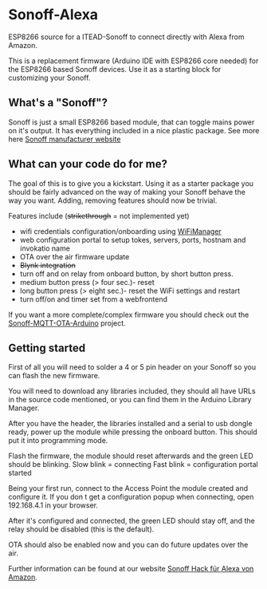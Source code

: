 # Sonoff-Alexa
ESP8266 source for a ITEAD-Sonoff to connect directly with Alexa from Amazon.

This is a replacement firmware (Arduino IDE with ESP8266 core needed) for the ESP8266 based Sonoff devices. Use it as a starting block for customizing your Sonoff.

## What's a "Sonoff"?
Sonoff is just a small ESP8266 based module, that can toggle mains power on it's output. It has everything included in a nice plastic package.
See more here [Sonoff manufacturer website](https://www.itead.cc/sonoff-wifi-wireless-switch.html)

## What can your code do for me?
The goal of this is to give you a kickstart. Using it as a starter package you should be fairly advanced on the way of making your Sonoff behave the way you want. Adding, removing features should now be trivial.

Features include (~~strikethrough~~ = not implemented yet)
- wifi credentials configuration/onboarding using [WiFiManager](https://github.com/tzapu/WiFiManager)
- web configuration portal to setup tokes, servers, ports, hostnam and invokatio name
- OTA over the air firmware update
- ~~Blynk integration~~
- turn off and on relay from onboard button, by short button press.
- medium button press (> four sec.)- reset
- long button press (> eight sec.)- reset the WiFi settings and restart
- turn off/on and timer set from a webfrontend 

If you want a more complete/complex firmware you should check out the [Sonoff-MQTT-OTA-Arduino](https://github.com/arendst/Sonoff-MQTT-OTA-Arduino) project.

## Getting started
First of all you will need to solder a 4 or 5 pin header on your Sonoff so you can flash the new firmware.

You will need to download any libraries included, they should all have URLs in the source code mentioned, or you can find them in the Arduino Library Manager.

After you have the header, the libraries installed and a serial to usb dongle ready, power up the module while pressing the onboard button. This should put it into programming mode.

Flash the firmware, the module should reset afterwards and the green LED should be blinking.
Slow blink = connecting
Fast blink = configuration portal started

Being your first run, connect to the Access Point the module created and configure it. If you don t get a configuration popup when connecting, open 192.168.4.1 in your browser.

After it's configured and connected, the green LED should stay off, and the relay should be disabled (this is the default).

OTA should also be enabled now and you can do future updates over the air.

Further information can be found at our website [Sonoff Hack für Alexa von Amazon](http://dillinger-engineering.de/sonoff-switch-mit-webfrontend-und-alexa-amazon/2017/08/).
